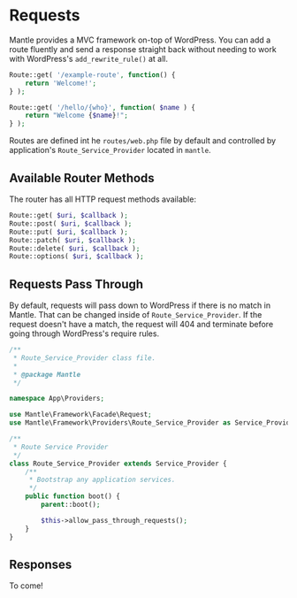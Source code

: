 Requests
========

Mantle provides a MVC framework on-top of WordPress. You can add a route fluently and send a response straight back without needing to work with WordPress's `add_rewrite_rule()` at all.

```php
Route::get( '/example-route', function() {
	return 'Welcome!';
} );

Route::get( '/hello/{who}', function( $name ) {
	return "Welcome {$name}!";
} );
```

Routes are defined int he `routes/web.php` file by default and controlled by application's `Route_Service_Provider` located in `mantle`.

## Available Router Methods
The router has all HTTP request methods available:

```php
Route::get( $uri, $callback );
Route::post( $uri, $callback );
Route::put( $uri, $callback );
Route::patch( $uri, $callback );
Route::delete( $uri, $callback );
Route::options( $uri, $callback );
```

## Requests Pass Through
By default, requests will pass down to WordPress if there is no match in Mantle. That can be changed inside of `Route_Service_Provider`. If the request doesn't have a match, the request will 404 and terminate before going through WordPress's require rules.

```php
/**
 * Route_Service_Provider class file.
 *
 * @package Mantle
 */

namespace App\Providers;

use Mantle\Framework\Facade\Request;
use Mantle\Framework\Providers\Route_Service_Provider as Service_Provider;

/**
 * Route Service Provider
 */
class Route_Service_Provider extends Service_Provider {
	/**
	 * Bootstrap any application services.
	 */
	public function boot() {
		parent::boot();

		$this->allow_pass_through_requests();
	}
}
```

## Responses
To come!
